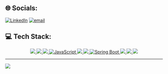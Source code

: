 ## 🌐 Socials:
[![LinkedIn](https://img.shields.io/badge/LinkedIn-%230077B5.svg?logo=linkedin&logoColor=white)](https://www.linkedin.com/in/meryem-souaini-b609a6299/)
[![email](https://img.shields.io/badge/Email-D14836?logo=gmail&logoColor=white)](mailto:meryemsouaini01@gmail.com)

## 💻 Tech Stack:

<p align="center">

  <a href="https://github.com/search?q=user:Meryemsn01+topic:java&type=repositories">
    <img src="https://img.shields.io/badge/Java-%23ED8B00.svg?style=for-the-badge&logo=openjdk&logoColor=white"/>
  </a>

  <a href="https://github.com/search?q=user:Meryemsn01+topic:html&type=repositories">
    <img src="https://img.shields.io/badge/HTML5-%23E34F26.svg?style=for-the-badge&logo=html5&logoColor=white"/>
  </a>

  <a href="https://github.com/search?q=user:Meryemsn01+topic:css&type=repositories">
    <img src="https://img.shields.io/badge/CSS3-%231572B6.svg?style=for-the-badge&logo=css3&logoColor=white"/>
  </a>

  <a href="https://github.com/search?q=user:Meryemsn01+topic:javascript&type=repositories">
    <img src="https://img.shields.io/badge/javascript-%23323330.svg?style=for-the-badge&logo=javascript&logoColor=%23F7DF1E" alt="JavaScript"/>
  </a>

  <a href="https://github.com/search?q=user:Meryemsn01+topic:laravel&type=repositories">
    <img src="https://img.shields.io/badge/Laravel-%23FF2D20.svg?style=for-the-badge&logo=laravel&logoColor=white"/>
  </a>

  <a href="https://github.com/search?q=user:Meryemsn01+topic:react&type=repositories">
    <img src="https://img.shields.io/badge/React-%2320232a.svg?style=for-the-badge&logo=react&logoColor=%2361DAFB"/>
  </a>

  <a href="https://github.com/search?q=user:Meryemsn01+topic:spring-boot&type=repositories">
  <img src="https://img.shields.io/badge/SpringBoot-6DB33F?style=for-the-badge&logo=springboot&logoColor=white" alt="Spring Boot"/>
</a>

  <a href="https://github.com/search?q=user:Meryemsn01+topic:mongodb&type=repositories">
    <img src="https://img.shields.io/badge/MongoDB-%234ea94b.svg?style=for-the-badge&logo=mongodb&logoColor=white"/>
  </a>

  <a href="https://github.com/search?q=user:Meryemsn01+topic:mysql&type=repositories">
    <img src="https://img.shields.io/badge/MySQL-4479A1.svg?style=for-the-badge&logo=mysql&logoColor=white"/>
  </a>

  <a href="https://github.com/search?q=user:Meryemsn01+topic:postgres&type=repositories">
    <img src="https://img.shields.io/badge/Postgres-%23316192.svg?style=for-the-badge&logo=postgresql&logoColor=white"/>
  </a>

</p>


---
[![](https://visitcount.itsvg.in/api?id=Meryemsn01&icon=0&color=0)](https://visitcount.itsvg.in)
